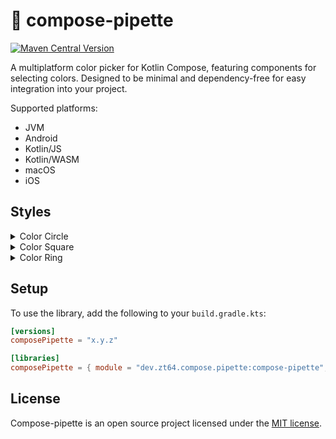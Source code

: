 # 🎨 compose-pipette

[![Maven Central Version](https://img.shields.io/maven-central/v/dev.zt64.compose.pipette/compose-pipette)](https://central.sonatype.com/artifact/dev.zt64.compose.pipette/compose-pipette)

A multiplatform color picker for Kotlin Compose, featuring components for selecting colors. Designed to be minimal and
dependency-free for easy integration into your project.

Supported platforms:

- JVM
- Android
- Kotlin/JS
- Kotlin/WASM
- macOS
- iOS

## Styles

<details>
<summary>Color Circle</summary>

```kotlin
var color = remember { mutableStateOf(Color.Red) }

ColorCircle(
    color = color,
    onColorChange = { color = it }
)
```

</details>

<details>
<summary>Color Square</summary>

```kotlin
var color = remember { mutableStateOf(Color.Red) }

ColorSquare(
    color = color,
    onColorChange = { color = it }
)
```

</details>

<details>
<summary>Color Ring</summary>

```kotlin
var color = remember { mutableStateOf(Color.Red) }

ColorRing(
    color = color,
    onColorChange = { color = it }
)
```

</details>

## Setup

To use the library, add the following to your `build.gradle.kts`:

```toml
[versions]
composePipette = "x.y.z"

[libraries]
composePipette = { module = "dev.zt64.compose.pipette:compose-pipette", version.ref = "composePipette" }
```

## License

Compose-pipette is an open source project licensed under the [MIT license](LICENSE).